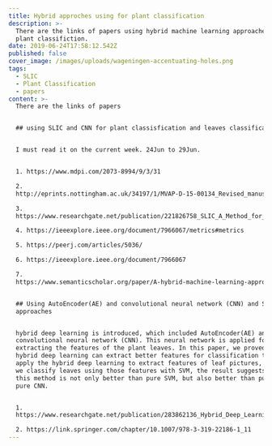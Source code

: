 ```yaml
---
title: Hybrid approches using for plant classification
description: >-
  There are the links of papers using hybrid machine learning approaches for
  plant classifiction.
date: 2019-06-24T17:58:12.542Z
published: false
cover_image: /images/uploads/wageningen-accentuating-holes.png
tags:
  - SLIC
  - Plant Classification
  - papers
content: >-
  There are the links of papers 


  ## using SLIC and CNN for plant classisfication and leaves classification.


  I must read it on the current week. 24Jun to 29Jun.


  1. https://www.mdpi.com/2073-8994/9/3/31

  2.
  http://eprints.nottingham.ac.uk/34197/1/MVAP-D-15-00134_Revised_manuscript.pdf

  3.
  https://www.researchgate.net/publication/221826758_SLIC_A_Method_for_Sequence-_and_Ligation-Independent_Cloning

  4. https://ieeexplore.ieee.org/document/7966067/metrics#metrics

  5. https://peerj.com/articles/5036/

  6. https://ieeexplore.ieee.org/document/7966067

  7.
  https://www.semanticscholar.org/paper/A-hybrid-machine-learning-approach-to-automatic-for-Yahata-Onishi/f0be59cebe9c67353f5e84fe3abdca4cc360f03b


  ## Using AutoEncoder(AE) and convolutional neural network (CNN) and SVM
  approaches


  hybrid deep learning is introduced, which included AutoEncoder(AE) and
  convolutional neural network (CNN). This neural network is applied for
  extracting the features of the plant leaves. In this paper, we proved that
  hybrid deep learning can extract better features for classification task. We
  apply the hybrid deep learning to extract features of leaf pictures, and then
  we classify leaves using those features with SVM, the result suggests that
  this method is not only better than pure SVM, but also better than pure AE and
  pure CNN.


  1.
  https://www.researchgate.net/publication/283862136_Hybrid_Deep_Learning_for_Plant_Leaves_Classification

  2. https://link.springer.com/chapter/10.1007/978-3-319-22186-1_11
---
```


